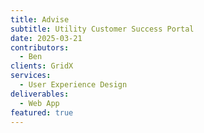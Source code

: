 ```yaml
---
title: Advise
subtitle: Utility Customer Success Portal
date: 2025-03-21
contributors:
  - Ben
clients: GridX
services:
  - User Experience Design
deliverables:
  - Web App
featured: true
---
```

